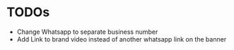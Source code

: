 # TODOs

- Change Whatsapp to separate business number 
- Add Link to brand video instead of another whatsapp link on the banner